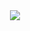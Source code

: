 <center><img src="/Fbf/images/story_board/3_forecast_anticipate_act.png" style="max-height: 100%"></center>
